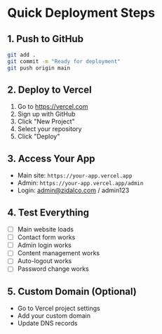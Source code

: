 # Quick Deployment Steps

## 1. Push to GitHub
```bash
git add .
git commit -m "Ready for deployment"
git push origin main
```

## 2. Deploy to Vercel
1. Go to https://vercel.com
2. Sign up with GitHub
3. Click "New Project"
4. Select your repository
5. Click "Deploy"

## 3. Access Your App
- Main site: `https://your-app.vercel.app`
- Admin: `https://your-app.vercel.app/admin`
- Login: admin@zidalco.com / admin123

## 4. Test Everything
- [ ] Main website loads
- [ ] Contact form works
- [ ] Admin login works
- [ ] Content management works
- [ ] Auto-logout works
- [ ] Password change works

## 5. Custom Domain (Optional)
- Go to Vercel project settings
- Add your custom domain
- Update DNS records
